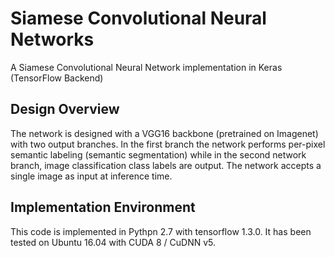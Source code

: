 # Siamese Convolutional Neural Networks
 A Siamese Convolutional Neural Network implementation in Keras (TensorFlow Backend)

## Design Overview
 The network is designed with a VGG16 backbone (pretrained on Imagenet) with two output branches. In the first branch the network performs per-pixel semantic labeling (semantic segmentation) while in the second network branch, image classification class labels are output. The network accepts a single image as input at inference time.

## Implementation Environment
This code is implemented in Pythpn 2.7 with tensorflow 1.3.0. It has been tested on Ubuntu 16.04 with CUDA 8 / CuDNN v5. 
